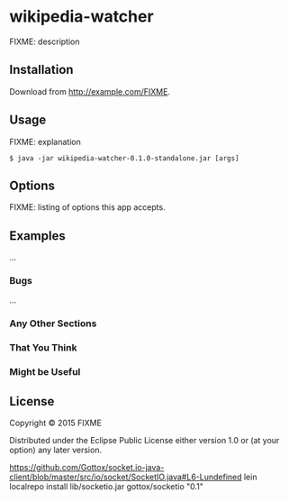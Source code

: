 # wikipedia-watcher

FIXME: description

## Installation

Download from http://example.com/FIXME.

## Usage

FIXME: explanation

    $ java -jar wikipedia-watcher-0.1.0-standalone.jar [args]

## Options

FIXME: listing of options this app accepts.

## Examples

...

### Bugs

...

### Any Other Sections
### That You Think
### Might be Useful

## License

Copyright © 2015 FIXME

Distributed under the Eclipse Public License either version 1.0 or (at
your option) any later version.


https://github.com/Gottox/socket.io-java-client/blob/master/src/io/socket/SocketIO.java#L6-Lundefined
lein localrepo install lib/socketio.jar gottox/socketio "0.1"